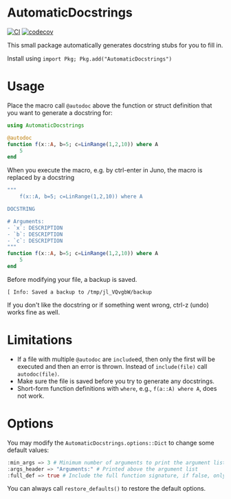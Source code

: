 # AutomaticDocstrings
[![CI](https://github.com/baggepinnen/AutomaticDocstrings.jl/workflows/CI/badge.svg)](https://github.com/baggepinnen/AutomaticDocstrings.jl/actions)
[![codecov](https://codecov.io/gh/baggepinnen/AutomaticDocstrings.jl/branch/master/graph/badge.svg)](https://codecov.io/gh/baggepinnen/AutomaticDocstrings.jl)

This small package automatically generates docstring stubs for you to fill in.

Install using `import Pkg; Pkg.add("AutomaticDocstrings")`

# Usage
Place the macro call `@autodoc` above the function or struct definition that you want to generate a docstring for:
```julia
using AutomaticDocstrings

@autodoc
function f(x::A, b=5; c=LinRange(1,2,10)) where A
    5
end
```
When you execute the macro, e.g. by ctrl-enter in Juno, the macro is replaced by a docstring
```julia
"""
    f(x::A, b=5; c=LinRange(1,2,10)) where A

DOCSTRING

# Arguments:
- `x`: DESCRIPTION
- `b`: DESCRIPTION
- `c`: DESCRIPTION
"""
function f(x::A, b=5; c=LinRange(1,2,10)) where A
    5
end
```
Before modifying your file, a backup is saved.
```julia-repl
[ Info: Saved a backup to /tmp/jl_VQvgbW/backup
```
If you don't like the docstring or if something went wrong, ctrl-z (undo) works fine as well.

# Limitations
- If a file with multiple `@autodoc` are `include`ed, then only the first will be executed and then an error is thrown. Instead of `include(file)` call `autodoc(file)`.
- Make sure the file is saved before you try to generate any docstrings.
- Short-form function definitions with `where`, e.g., `f(a::A) where A`, does not work.

# Options
You may modify the `AutomaticDocstrings.options::Dict` to change some default values:
```julia
:min_args => 3 # Minimum number of arguments to print the argument list
:args_header => "Arguments:" # Printed above the argument list
:full_def => true # Include the full function signature, if false, only include function and argument names
```
You can always call `restore_defaults()` to restore the default options.
